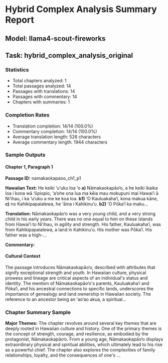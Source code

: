 # Hybrid Complex Analysis Summary Report
## Model: llama4-scout-fireworks
## Task: hybrid_complex_analysis_original

### Statistics
- Total chapters analyzed: 1
- Total passages analyzed: 14
- Passages with translations: 14
- Passages with commentary: 14
- Chapters with summaries: 1

### Completion Rates
- Translation completion: 14/14 (100.0%)
- Commentary completion: 14/14 (100.0%)
- Average translation length: 526 characters
- Average commentary length: 1944 characters

### Sample Outputs

#### Chapter 1, Paragraph 1
**Passage ID:** namakaokapaoo_ch1_p1

**Hawaiian Text:**
He keiki ‘u‘uku loa ‘o **a)** Nāmakaokapāo‘o, a he  keiki ikaika loa i kona wā ‘ōpiopio, ‘a‘ohe ona lua  ma kēia mau mokupuni mai Hawai‘i ā Ni‘ihau, i ka  ‘u‘uku a me ke koa loa. **b1)** ‘O Kauluakaha‘i, kona   makua kāne, **c)** no Kahikipapaialewa, he ‘āina i  Kahikinu‘u. **b2)** ‘O Pōka‘ī ka maku...

**Translation:**
Nāmakaokapāo‘o was a very young child, and a very strong child in his early years. There was no one equal to him on these islands from Hawai‘i to Ni‘ihau, in agility and strength. His father, Kauluakaha‘i, was from Kahikipapaialewa, a land in Kahikinu‘u. His mother was Pōka‘ī. His father was a high-...

**Commentary:**
#### Cultural Context
The passage introduces Nāmakaokapāo‘o, described with attributes that signify exceptional strength and youth. In Hawaiian culture, physical prowess and lineage are critical aspects of an individual's status and identity. The mention of Nāmakaokapāo‘o's parents, Kauluakaha‘i and Pōka‘ī, and his ancestral connections to specific lands, underscores the importance of genealogy and land ownership in Hawaiian society. The reference to an ancestor being an ‘ao‘ao akua, a spiritual...

### Chapter Summary Sample
**Major Themes:**
The chapter revolves around several key themes that are deeply rooted in Hawaiian culture and history. One of the primary themes is the concept of strength, courage, and resilience, as embodied by the protagonist, Nāmakaokapāo‘o. From a young age, Nāmakaokapāo‘o displays extraordinary physical and spiritual abilities, which ultimately lead to his rise as a powerful chief. The chapter also explores the complexities of family relationships, loyalty, and the consequences of one's ...